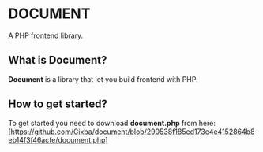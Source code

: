 # DOCUMENT
 A PHP frontend library.
## What is Document?
 **Document** is a library that let you build frontend with PHP.
## How to get started?
 To get started you need to download **document.php** from here:
 [https://github.com/Cixba/document/blob/290538f185ed173e4e4152864b8eb14f3f46acfe/document.php]
